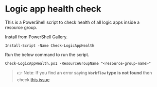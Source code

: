 # Logic app health check

This is a PowerShell script to check health of all logic apps inside a
resource group.

Install from PowerShell Gallery.

```
Install-Script -Name Check-LogicAppHealth
```

Run the below command to run the script.

```
Check-LogicAppHealth.ps1 -ResourceGroupName "<resource-group-name>"
```

> :point_right: Note: If you find an error saying **`Workflow` type is not found** then check 
> [this issue](https://github.com/Arnab-Developer/LogicAppHealthCheck/issues/1)
